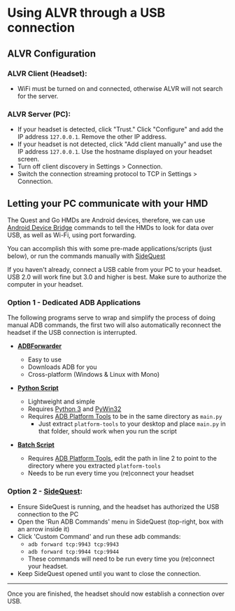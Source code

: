 # Using ALVR through a USB connection
## ALVR Configuration
### ALVR Client (Headset):
* WiFi must be turned on and connected, otherwise ALVR will not search for the server.

### ALVR Server (PC):
* If your headset is detected, click "Trust." Click "Configure" and add the IP address `127.0.0.1`. Remove the other IP address.
* If your headset is not detected, click "Add client manually" and use the IP address `127.0.0.1`. Use the hostname displayed on your headset screen.
* Turn off client discovery in Settings > Connection.
* Switch the connection streaming protocol to TCP in Settings > Connection.

## Letting your PC communicate with your HMD
The Quest and Go HMDs are Android devices, therefore, we can use [Android Device Bridge](https://developer.android.com/studio/command-line/adb) commands to tell the HMDs to look for data over USB, as well as Wi-Fi, using port forwarding.

You can accomplish this with some pre-made applications/scripts (just below), or run the commands manually with [SideQuest](https://sidequestvr.com/setup-howto)

If you haven't already, connect a USB cable from your PC to your headset. USB 2.0 will work fine but 3.0 and higher is best. Make sure to authorize the computer in your headset.

### Option 1 - Dedicated ADB Applications
The following programs serve to wrap and simplify the process of doing manual ADB commands, the first two will also automatically reconnect the headset if the USB connection is interrupted.

* [**ADBForwarder**](https://github.com/AtlasTheProto/ADBForwarder)
   * Easy to use
   * Downloads ADB for you
   * Cross-platform (Windows & Linux with Mono)

* [**Python Script**](https://gist.github.com/Bad-At-Usernames/684784f42cbb69e22688a21173ec263d) 
   * Lightweight and simple
   * Requires [Python 3](https://www.python.org/downloads/) and [PyWin32](https://pypi.org/project/pywin32/)
   * Requires [ADB Platform Tools](https://developer.android.com/studio/releases/platform-tools) to be in the same directory as `main.py`
       * Just extract `platform-tools` to your desktop and place `main.py` in that folder, should work when you run the script

* [**Batch Script**](https://gist.github.com/AtlasTheProto/1f03c3aeac70c4af5b4f2fcd9b9273c0)
   * Requires [ADB Platform Tools](https://developer.android.com/studio/releases/platform-tools), edit the path in line 2 to point to the directory where you extracted `platform-tools`
   * Needs to be run every time you (re)connect your headset

### Option 2 - [SideQuest](https://sidequestvr.com/setup-howto):
* Ensure SideQuest is running, and the headset has authorized the USB connection to the PC
* Open the 'Run ADB Commands' menu in SideQuest (top-right, box with an arrow inside it)
* Click 'Custom Command' and run these adb commands: 
    * `adb forward tcp:9943 tcp:9943`
    * `adb forward tcp:9944 tcp:9944`
    * These commands will need to be run every time you (re)connect your headset.
* Keep SideQuest opened until you want to close the connection.


***

Once you are finished, the headset should now establish a connection over USB.

